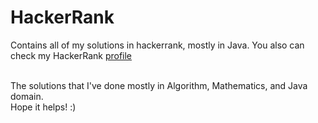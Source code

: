 # HackerRank
Contains all of my solutions in hackerrank, mostly in Java. You also can check my HackerRank <a href="https://www.hackerrank.com/karsanda">profile</a>
<br/><br/>

The solutions that I've done mostly in Algorithm, Mathematics, and Java domain.<br/>
Hope it helps! :)
